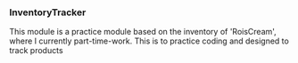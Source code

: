 ### InventoryTracker ###

This module is a practice module based on the inventory of 'RoisCream', where I currently part-time-work.
This is to practice coding and designed to track products
